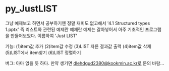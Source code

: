 # py_JustLIST
그냥 예제보고 하면서 공부하기엔 정말 재미도 없고해서 '4.1 Structured types 1.pptx' 즉 리스트와 관련된 예제란 예제란 예제는 갈아넣어서 아주 기초적인 프로그램을 만들어보았다. 
이름하여 'Just LIST'

기능:
(1)item값 추가
(2)item값 수정
(3)LIST 자른 결과값 출력
(4)item값 삭제
(5)LIST에서 item찾기
(6)LIST 정렬하기

버그:
아마 없을 듯 하다.
만약 생기면 dlehdgud2380@kookmin.ac.kr로 문의 바람...
